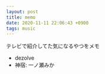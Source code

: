 ```yaml
---
layout: post
title: memo
date: 2020-11-11 22:06:43 +0900
tags: music
---
```


テレビで紹介してた気になるやつをメモ

- dezolve
- 神宿: 一ノ瀬みか
